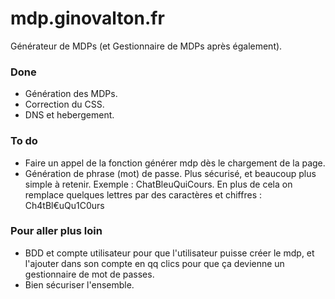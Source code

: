 # mdp.ginovalton.fr
Générateur de MDPs (et Gestionnaire de MDPs après également).

### Done
- Génération des MDPs.
- Correction du CSS.
- DNS et hebergement.

### To do
- Faire un appel de la fonction générer mdp dès le chargement de la page.
- Génération de phrase (mot) de passe. Plus sécurisé, et beaucoup plus simple à retenir. Exemple : ChatBleuQuiCours. En plus de cela on remplace quelques lettres par des caractères et chiffres : Ch4tBl€uQu1C0urs

### Pour aller plus loin
- BDD et compte utilisateur pour que l'utilisateur puisse créer le mdp, et l'ajouter dans son compte en qq clics pour que ça devienne un gestionnaire de mot de passes.
- Bien sécuriser l'ensemble.
